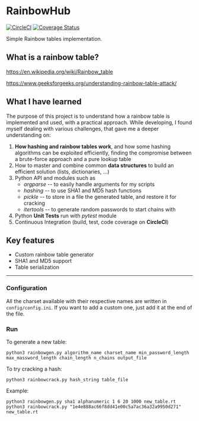 # RainbowHub
[![CircleCI](https://circleci.com/gh/bobctr/rainbowhub.svg?style=svg)](https://circleci.com/gh/bobctr/rainbowhub) [![Coverage Status](https://coveralls.io/repos/github/bobctr/RainbowHub/badge.svg?branch=master)](https://coveralls.io/github/bobctr/RainbowHub?branch=master)

Simple Rainbow tables implementation.

## What is a rainbow table?
https://en.wikipedia.org/wiki/Rainbow_table

https://www.geeksforgeeks.org/understanding-rainbow-table-attack/

## What I have learned
The purpose of this project is to understand how a rainbow table is implemented and used, with a practical approach.
While developing, I found myself dealing with various challenges, that gave me a deeper understanding on:

  1. **How hashing and rainbow tables work**, and how some hashing algorithms can be exploited efficiently, finding the compromise between a brute-force approach and a pure lookup table
  2. How to master and combine common **data structures** to build an efficient solution (lists, dictionaries, ...)
  3. Python API and modules such as
     * _argparse_ -- to easily handle arguments for my scripts
     * _hashing_ -- to use SHA1 and MD5 hash functions
     * _pickle_ -- to store in a file the generated table, and restore it for cracking
     * _itertools_ -- to generate random passwords to start chains with
  4. Python **Unit Tests** run with _pytest_ module
  5. Continuous Integration (build, test, code coverage on **CircleCI**) 

## Key features
  - Custom rainbow table generator
  - SHA1 and MD5 support
  - Table serialization
  
------

### Configuration
All the charset available with their respective names are written in ```config/config.ini```.
If you want to add a custom one, just add it at the end of the file.

### Run
To generate a new table:

```
python3 rainbowgen.py algorithm_name charset_name min_password_length max_massword_length chain_length n_chains output_file
```

To try cracking a hash:

```
python3 rainbowcrack.py hash_string table_file
```

Example:
```
python3 rainbowgen.py sha1 alphanumeric 1 6 20 1000 new_table.rt
python3 rainbowcrack.py "1e4e888ac66f8dd41e00c5a7ac36a32a9950d271" new_table.rt
```
